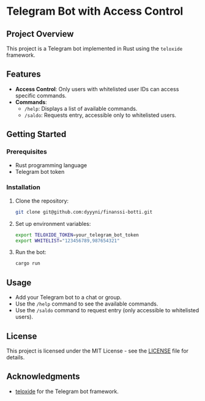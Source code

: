 # Telegram Bot with Access Control

## Project Overview

This project is a Telegram bot implemented in Rust using the `teloxide` framework.

## Features

- **Access Control**: Only users with whitelisted user IDs can access specific commands.
- **Commands**:
  - `/help`: Displays a list of available commands.
  - `/saldo`: Requests entry, accessible only to whitelisted users.

## Getting Started

### Prerequisites

- Rust programming language
- Telegram bot token

### Installation

1. Clone the repository:
    ```sh
    git clone git@github.com:dyyyni/finanssi-botti.git
    ```

2. Set up environment variables:
    ```sh
    export TELOXIDE_TOKEN=your_telegram_bot_token
    export WHITELIST="123456789,987654321"
    ```

3. Run the bot:
    ```sh
    cargo run
    ```

## Usage

- Add your Telegram bot to a chat or group.
- Use the `/help` command to see the available commands.
- Use the `/saldo` command to request entry (only accessible to whitelisted users).

## License

This project is licensed under the MIT License - see the [LICENSE](LICENSE) file for details.

## Acknowledgments

- [teloxide](https://github.com/teloxide/teloxide) for the Telegram bot framework.